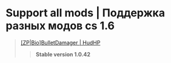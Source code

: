 # Support all mods | Поддержка разных модов cs 1.6


>[[ZP|Bio]BulletDamager | HudHP](http://amx-x.ru/viewtopic.php?f=12&t=36156 "Поддерживаемый ресурс")
>>**Stable version 1.0.42**
